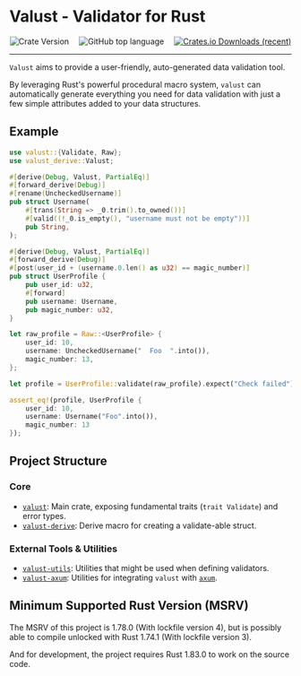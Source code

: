 # Valust - Validator for Rust

<center>

<img alt="Crate Version" src="https://img.shields.io/badge/dynamic/toml?url=https%3A%2F%2Fgithub.com%2FEmbers-of-the-Fire%2Fvalust-rs%2Fraw%2Frefs%2Fheads%2Fmain%2FCargo.toml&query=%24.workspace.package.version&prefix=v%20&style=for-the-badge&label=version">&emsp;
<img alt="GitHub top language" src="https://img.shields.io/github/languages/top/embers-of-the-fire/valust-rs?style=for-the-badge&color=%23FF9B07">&emsp;
<a href="https://crates.io/crates/valust">
    <img alt="Crates.io Downloads (recent)" src="https://img.shields.io/crates/dr/valust?style=for-the-badge">
</a>

</center>

-----

`Valust` aims to provide a user-friendly, auto-generated data validation tool.

By leveraging Rust's powerful procedural macro system, `valust` can
automatically generate everything you need for data validation with just a few
simple attributes added to your data structures.

## Example

```rust
use valust::{Validate, Raw};
use valust_derive::Valust;

#[derive(Debug, Valust, PartialEq)]
#[forward_derive(Debug)]
#[rename(UncheckedUsername)]
pub struct Username(
    #[trans(String => _0.trim().to_owned())]
    #[valid((!_0.is_empty(), "username must not be empty"))]
    pub String,
);

#[derive(Debug, Valust, PartialEq)]
#[forward_derive(Debug)]
#[post(user_id + (username.0.len() as u32) == magic_number)]
pub struct UserProfile {
    pub user_id: u32,
    #[forward]
    pub username: Username,
    pub magic_number: u32,
}

let raw_profile = Raw::<UserProfile> {
    user_id: 10,
    username: UncheckedUsername("  Foo  ".into()),
    magic_number: 13,
};

let profile = UserProfile::validate(raw_profile).expect("Check failed");

assert_eq!(profile, UserProfile {
    user_id: 10,
    username: Username("Foo".into()),
    magic_number: 13
});
```

## Project Structure

### Core

- [`valust`](https://crates.io/crates/valust): Main crate, exposing fundamental traits (`trait Validate`) and error types.
- [`valust-derive`](https://crates.io/crates/valust-derive): Derive macro for creating a validate-able struct.

### External Tools & Utilities

- [`valust-utils`](https://crates.io/crates/valust-utils): Utilities that might be used when defining validators.
- [`valust-axum`](https://crates.io/crates/valust-axum): Utilities for integrating `valust` with [`axum`](https://crates.io/crates/axum).

## Minimum Supported Rust Version (MSRV)

The MSRV of this project is 1.78.0 (With lockfile version 4),
but is possibly able to compile unlocked with Rust 1.74.1 (With lockfile version 3).

And for development, the project requires Rust 1.83.0 to work on the source code.
